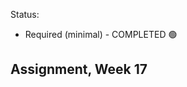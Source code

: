 Status:
- Required (minimal) - COMPLETED 🟢

Assignment, Week 17
----------------------------------------
